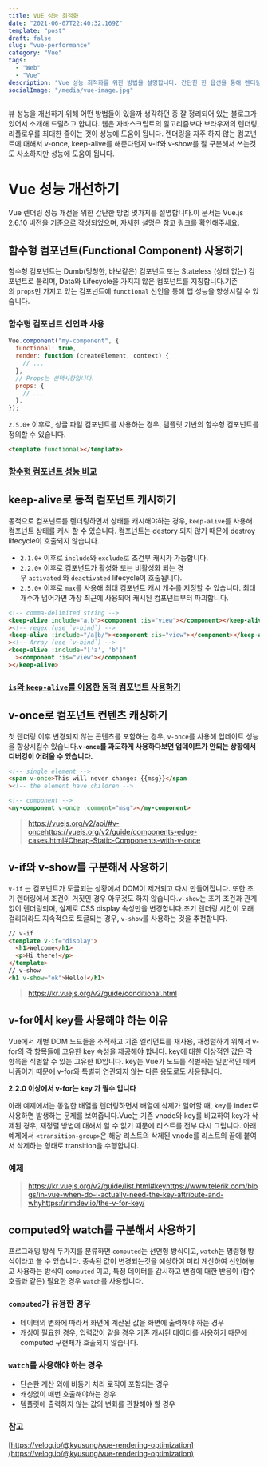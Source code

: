 ```yaml
---
title: VUE 성능 최적화
date: "2021-06-07T22:40:32.169Z"
template: "post"
draft: false
slug: "vue-performance"
category: "Vue"
tags:
  - "Web"
  - "Vue"
description: "Vue 성능 최적화를 위한 방법을 설명합니다. 간단한 한 옵션을 통해 렌더링 성능을 개선할 수 있습니다."
socialImage: "/media/vue-image.jpg"
---
```


뷰 성능을 개선하기 위해 어떤 방법들이 있을까 생각하던 중 잘 정리되어 있는 블로그가 있어서 소개해 드릴려고 합니다. 웹은 자바스크립트의 알고리즘보다 브라우저의 렌더링, 리플로우를 최대한 줄이는 것이 성능에 도움이 됩니다. 렌더링을 자주 하지 않는 컴포넌트에 대해서 v-once, keep-alive를 해준다던지 v-if와 v-show를 잘 구분해서 쓰는것도 사소하지만 성능에 도움이 됩니다.

# Vue 성능 개선하기

Vue 렌더링 성능 개선을 위한 간단한 방법 몇가지를 설명합니다.이 문서는 Vue.js 2.6.10 버전을 기준으로 작성되었으며, 자세한 설명은 참고 링크를 확인해주세요.

## 함수형 컴포넌트(Functional Component) 사용하기

함수형 컴포넌트는 Dumb(멍청한, 바보같은) 컴포넌트 또는 Stateless (상태 없는) 컴포넌트로 불리며, Data와 Lifecycle을 가지지 않은 컴포넌트를 지칭합니다.기존의 `props`만 가지고 있는 컴포넌트에 `functional` 선언을 통해 앱 성능을 향상시킬 수 있습니다.

### 함수형 컴포넌트 선언과 사용

```js
Vue.component("my-component", {
  functional: true,
  render: function (createElement, context) {
    // ...
  },
  // Props는 선택사항입니다.
  props: {
    // ...
  },
});
```

`2.5.0+` 이후로, 싱글 파일 컴포넌트를 사용하는 경우, 템플릿 기반의 함수형 컴포넌트를 정의할 수 있습니다.

```html
<template functional></template>
```

### [함수형 컴포넌트 성능 비교](https://codesandbox.io/s/vue-stateful-vs-functional-q38om)

## keep-alive로 동적 컴포넌트 캐시하기

동적으로 컴포넌트를 렌더링하면서 상태를 캐시해야하는 경우, `keep-alive`를 사용해 컴포넌트 상태를 캐시 할 수 있습니다. 컴포넌트는 destory 되지 않기 때문에 destroy lifecycle이 호출되지 않습니다.

- `2.1.0+` 이후로 `include`와 `exclude`로 조건부 캐시가 가능합니다.
- `2.2.0+` 이후로 컴포넌트가 활성화 또는 비활성화 되는 경우 `activated` 와 `deactivated` lifecycle이 호출됩니다.
- `2.5.0+` 이후로 `max`를 사용해 최대 컴포넌트 캐시 개수를 지정할 수 있습니다. 최대 개수가 넘어가면 가장 최근에 사용되어 캐시된 컴포넌트부터 파괴합니다.

```html
<!-- comma-delimited string -->
<keep-alive include="a,b"><component :is="view"></component></keep-alive
><!-- regex (use `v-bind`) -->
<keep-alive :include="/a|b/"><component :is="view"></component></keep-alive
><!-- Array (use `v-bind`) -->
<keep-alive :include="['a', 'b']"
  ><component :is="view"></component
></keep-alive>
```

### [`is`와 `keep-alive`를 이용한 동적 컴포넌트 사용하기](https://codesandbox.io/s/vue-template-fnh3r)

## v-once로 컴포넌트 컨텐츠 캐싱하기

첫 렌더링 이후 변경되지 않는 콘텐츠를 포함하는 경우, `v-once`를 사용해 업데이트 성능을 향상시킬수 있습니다.**`v-once`를 과도하게 사용하다보면 업데이트가 안되는 상황에서 디버깅이 어려울 수 있습니다.**

```html
<!-- single element -->
<span v-once>This will never change: {{msg}}</span
><!-- the element have children -->

<!-- component -->
<my-component v-once :comment="msg"></my-component>
```

> https://vuejs.org/v2/api/#v-oncehttps://vuejs.org/v2/guide/components-edge-cases.html#Cheap-Static-Components-with-v-once

## v-if와 v-show를 구분해서 사용하기

`v-if` 는 컴포넌트가 토글되는 상황에서 DOM이 제거되고 다시 만들어집니다. 또한 초기 렌더링에서 조건이 거짓인 경우 아무것도 하지 않습니다.`v-show`는 초기 조건과 관계 없이 렌더링되며, 실제로 CSS display 속성만을 변경합니다.초기 렌더링 시간이 오래 걸리더라도 지속적으로 토글되는 경우, `v-show`를 사용하는 것을 추천합니다.

```html
// v-if
<template v-if="display">
  <h1>Welcome</h1>
  <p>Hi there!</p>
</template>
// v-show
<h1 v-show="ok">Hello!</h1>
```

> https://kr.vuejs.org/v2/guide/conditional.html

## v-for에서 key를 사용해야 하는 이유

Vue에서 개별 DOM 노드들을 추적하고 기존 엘리먼트를 재사용, 재정렬하기 위해서 v-for의 각 항목들에 고유한 key 속성을 제공해야 합니다. key에 대한 이상적인 값은 각 항목을 식별할 수 있는 고유한 ID입니다. key는 Vue가 노드를 식별하는 일반적인 메커니즘이기 때문에 v-for와 특별히 연관되지 않는 다른 용도로도 사용됩니다.

**2.2.0 이상에서 v-for는 key 가 필수 입니다**

아래 예제에서는 동일한 배열을 렌더링하면서 배열에 삭제가 일어할 때, key를 index로 사용하면 발생하는 문제를 보여줍니다.Vue는 기존 vnode와 key를 비교하여 key가 삭제된 경우, 재정렬 방법에 대해서 알 수 없기 때문에 리스트를 전부 다시 그립니다. 아래 예제에서 `<transition-group>`은 해당 리스트의 삭제된 vnode를 리스트의 끝에 붙여서 삭제하는 형태로 transition을 수행합니다.

### [예제](https://codesandbox.io/s/object-constancy-dxxze)

> https://kr.vuejs.org/v2/guide/list.html#keyhttps://www.telerik.com/blogs/in-vue-when-do-i-actually-need-the-key-attribute-and-whyhttps://rimdev.io/the-v-for-key/

## computed와 watch를 구분해서 사용하기

프로그래밍 방식 두가지를 분류하면 `computed`는 선언형 방식이고, `watch`는 명령형 방식이라고 볼 수 있습니다. 종속된 값이 변경되는것을 예상하여 미리 계산하여 선언해놓고 사용하는 방식이 `computed` 이고, 특정 데이터를 감시하고 변경에 대한 반응이 (함수 호출과 같은) 필요한 경우 `watch`를 사용합니다.

### `computed`가 유용한 경우

- 데이터의 변화에 따라서 화면에 계산된 값을 화면에 출력해야 하는 경우
- 캐싱이 필요한 경우, 입력값이 같을 경우 기존 캐시된 데이터를 사용하기 때문에 computed 구현체가 호출되지 않습니다.

### `watch`를 사용해야 하는 경우

- 단순한 계산 외에 비동기 처리 로직이 포함되는 경우
- 캐싱없이 매번 호출해야하는 경우
- 템플릿에 출력하지 않는 값의 변화를 관찰해야 할 경우

### 참고

[https://velog.io/@kyusung/vue-rendering-optimization](https://velog.io/@kyusung/vue-rendering-optimization)
